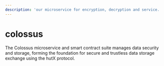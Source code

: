 ```yaml
---
description: 'our microservice for encryption, decryption and service.'
---
```


# colossus

The Colossus microservice and smart contract suite manages data security and storage,  forming the foundation for secure and trustless data storage exchange using the hutX protocol.



